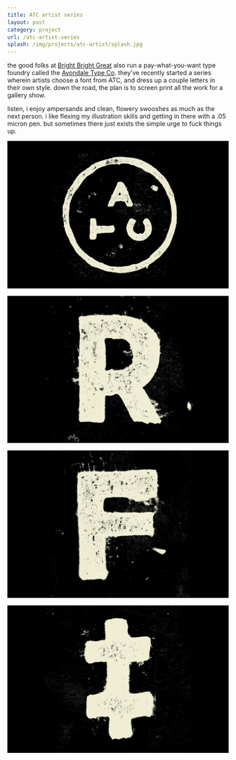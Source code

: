 ```yaml
---
title: ATC artist series
layout: post
category: project
url: /atc-artist-series
splash: /img/projects/atc-artist/splash.jpg
---
```


the good folks at [Bright Bright Great](http://brightbrightgreat.com/) also run a pay-what-you-want type foundry called the [Avondale Type Co](http://avondaletypeco.com/). they've recently started a series wherein artists choose a font from ATC, and dress up a couple letters in their own style. down the road, the plan is to screen print all the work for a gallery show.

listen, i enjoy ampersands and clean, flowery swooshes as much as the next person. i like flexing my illustration skills and getting in there with a .05 micron pen. but sometimes there just exists the simple urge to fuck things up.

![atc-logo](/img/projects/atc-artist/logo.jpg)

![atc-r](/img/projects/atc-artist/r.jpg)

![atc-f](/img/projects/atc-artist/f.jpg)

![atc-dd](/img/projects/atc-artist/dd.jpg)